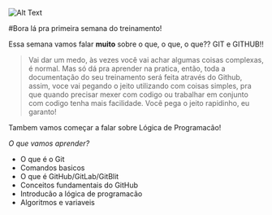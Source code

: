 ![Alt Text](https://media.giphy.com/media/GSrZUFaPs7yCs/giphy.gif)

#Bora lá pra primeira semana do treinamento!

Essa semana vamos falar **muito** sobre o que, o que, o que?? GIT e GITHUB!! 

> Vai dar um medo, às vezes você vai achar algumas
coisas complexas, é normal. Mas só dá pra aprender na pratica, então, toda a documentação do seu treinamento será feita
através do Github, assim, voce vai pegando o jeito utilizando com coisas simples, pra que quando precisar mexer com 
codigo ou trabalhar em conjunto com codigo tenha mais facilidade. Você pega o jeito rapidinho, eu garanto!

Tambem vamos começar a falar sobre Lógica de Programacão!

*O que vamos aprender?*

- O que é o Git
- Comandos basicos
- O que é GitHub/GitLab/GitBlit
- Conceitos fundamentais do GitHub
- Introducão a lógica de programacão
- Algoritmos e variaveis



